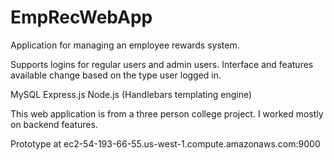# EmpRecWebApp
Application for managing an employee rewards system.

Supports logins for regular users and admin users. Interface and features available change based on the type user logged in.

MySQL Express.js Node.js (Handlebars templating engine)

This web application is from a three person college project. I worked mostly on backend features.
 
Prototype at ec2-54-193-66-55.us-west-1.compute.amazonaws.com:9000
